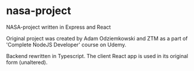 # nasa-project
NASA-project written in Express and React


Original project was created by Adam Odziemkowski and ZTM as a part of 'Complete NodeJS Developer' course on Udemy. 

Backend rewritten in Typescript. The client React app is used in its original form (unaltered).
